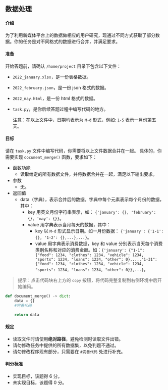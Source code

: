 ## 数据处理

#### 介绍

为了利用新媒体平台上的数据做相应的用户研究，现通过不同方式获取了部分数据。你的任务是对不同格式的数据进行合并，并满足要求。

#### 准备

开始答题前，请确认 `/home/project` 目录下包含以下文件：

- `2022_january.xlsx`，是一份表格数据。

- `2022_february.json`，是一份 json 格式的数据。

- `2022_may.html`，是一份 html 格式的数据。

- `task.py`，是你后续答题过程中编写代码的地方。

  注意：在以上文件中，日期均表示为 `M-d` 形式，例如: `1-5` 表示一月份第五天。

#### 目标

请在 `task.py` 文件中编写代码，你需要将以上文件数据合并在一起。 具体的，你需要实现 `document_merge()` 函数，要求如下：

- 函数功能
  - 读取给定的所有数据文件，并将数据合并在一起，满足以下输出要求。
- 参数
  - 无。
- 返回值
  - data（字典），表示合并后的数据。字典中每个元素表示每个月份的数据，其中：
    - key 用英文月份字符串表示，如： `{'january': {}, 'february': {}, 'may': {}}`。
    - value 用字典表示当月每天的数据，其中：
      - key 以 `M-d` 形式显示日期。如一月份数据： `{'january': {'1-1': {}, '1-2': {},...},...}`。
      - value 用字典表示消费数据，key 和 value 分别表示当天每个消费类别名称和对应的消费金额。如：`{'january': {"1-1": {"food": 1234, "clothes": 1234, "vehicle": 1234, "sports": 1234, "loans": 1234, "other": 0},...,"1-31": {"food": 1234, "clothes": 1234, "vehicle": 1234, "sports": 1234, "loans": 1234, "other": 0}},...}`。

> 提示：点击代码块右上方的 `copy` 按钮，将代码完整复制到右侧环境中后开始编码。

```Python
def document_merge() -> dict:
    data = {}
    #完善代码

    return data
```

#### 规定

- 读取文件时请使用**绝对路径**，避免检测时读取文件出错。
- 请勿修改任务中提供的所有数据集，以免判题不通过。
- 请勿修改程序现有部分，只需要在 `#完善代码` 处进行补充。

#### 判分标准

- 实现目标，该题得 6 分。
- 未实现目标，该题得 0 分。